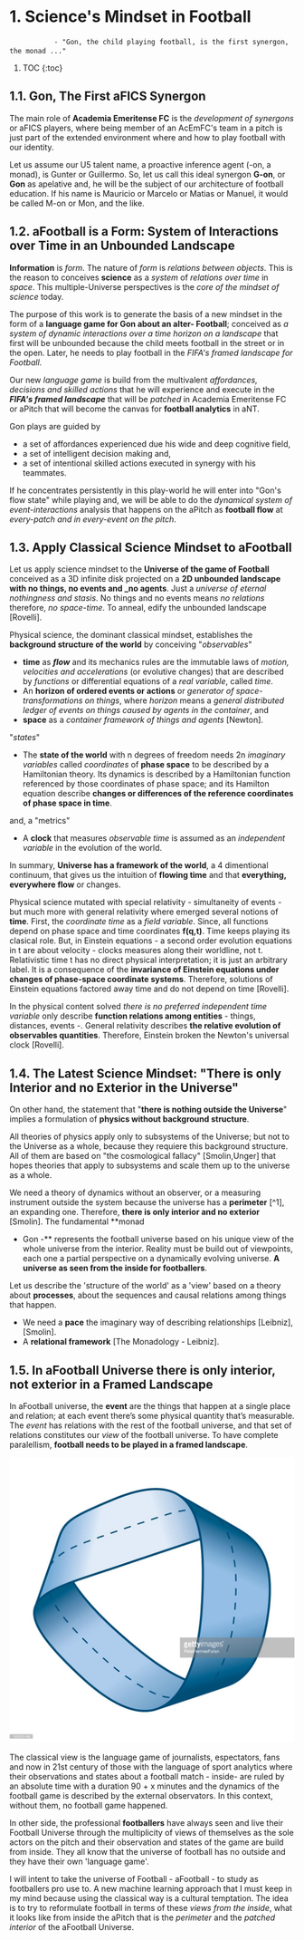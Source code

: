 # 1. Science's Mindset in Football

               - "Gon, the child playing football, is the first synergon, the monad ..."

1. TOC
{:toc}

## 1.1. Gon, The First aFICS Synergon
The main role of **Academia Emeritense FC** is the _development of synergons_ or aFICS players, where being member of an 
AcEmFC's team in a pitch is just part of the extended environment where and how to play football with our identity. 

Let us assume our U5 talent name, a proactive inference agent (-on, a monad), is Gunter or Guillermo. So, let us call this 
ideal synergon **G-on**, or **Gon** as apelative and, he will be the subject of our architecture of football education. If his
name is Mauricio or Marcelo or Matias or Manuel, it would be called M-on or Mon, and the like.

## 1.2. aFootball is a Form: System of Interactions over Time in an Unbounded Landscape
**Information** is _form_. The nature of _form_ is _relations between objects_. This is the reason to conceives **science** as 
a _system_ of _relations over time_ in _space_. This multiple-Universe perspectives is the _core of the mindset of science_ 
today.

The purpose of this work is to generate the basis of a new mindset in the form of a **language game for Gon about an alter-
Football**; conceived as _a system of dynamic interactions over a time horizon on a landscape_ that first will be unbounded 
because the child meets football in the street or in the open. Later, he needs to play football in the _FIFA's framed
landscape for Football_. 

Our new _language game_ is build from the multivalent *affordances, decisions and skilled actions* that he will experience and 
execute in the **_FIFA's framed landscape_** that will be _patched_ in Academia Emeritense FC or aPitch that will become the 
canvas for **football analytics** in aNT. 

Gon plays are guided by 
- a set of affordances experienced due his wide and deep cognitive field, 
- a set of intelligent decision making and,
- a set of intentional skilled actions executed in synergy with his teammates. 

If he concentrates persistently in this play-world he will enter into "Gon's flow state" while playing and, we will be able to
do the _dynamical system of event-interactions_ analysis that happens on the aPitch as **football flow** at _every-patch and
in every-event on the pitch_.

## 1.3. Apply Classical Science Mindset to aFootball
Let us apply science mindset to the **Universe of the game of Football** conceived as a 3D infinite disk projected on a **2D 
unbounded landscape with no things, no events and _no agents**. Just a _universe of eternal nothingness and stasis_. No things 
and no events means _no relations_ therefore, _no space-time_. To anneal, edify the unbounded landscape [Rovelli]. 

Physical science, the dominant classical mindset, establishes the **background structure of the world** by conceiving 
"_observables_"
- **time** as _**flow**_ and its mechanics rules are the immutable laws of _motion, velocities and accelerations_ (or 
evolutive changes) that are described by _functions_ or differential equations of a _real variable_, called _time_. 
- An **horizon of ordered events or actions** or _generator of space-transformations on things_, where _horizon_ means a 
_general distributed ledger of events on things caused by agents in the container_, and
- **space** as a _container framework of things and agents_ [Newton].

"_states_"
- The **state of the world** with n degrees of freedom needs 2n _imaginary variables_ called _coordinates_ of **phase space** 
to be described by a Hamiltonian theory. Its dynamics is described by a Hamiltonian function referenced by those coordinates
of phase space; and its Hamilton equation describe **changes or differences of the reference coordinates of phase space in
time**.

and, a "metrics"
- A **clock** that measures _observable time_ is assumed as an _independent variable_ in the evolution of the world.

In summary, **Universe has a framework of the world**, a 4 dimentional continuum, that gives us the intuition of **flowing 
time** and that **everything, everywhere flow** or changes.

Physical science mutated with special relativity - simultaneity of events - but much more with general relativity where
emerged several notions of **time**. First, the _coordinate time_ as a _field variable_. Since, all functions depend on phase 
space and time coordinates **f(q,t)**. Time keeps playing its clasical role. But, in Einstein equations - a second order 
evolution equations in t are about velocity - clocks measures along their worldline, not t. Relativistic time t has no direct
physical interpretation; it is just an arbitrary label. It is a consequence of the **invariance of Einstein equations under
changes of phase-space coordinate systems**. Therefore, solutions of Einstein equations factored away time and do not depend
on time [Rovelli].

In the physical content solved _there is no preferred independent time variable_ only describe **function relations among 
entities** - things, distances, events -. General relativity describes **the relative evolution of observables quantities**. 
Therefore, Einstein broken the Newton's universal clock [Rovelli].

## 1.4. The Latest Science Mindset: "There is only Interior and no Exterior in the Universe"
On other hand, the statement that "**there is nothing outside the Universe**" implies a formulation of **physics without 
background structure**. 

All theories of physics apply only to subsystems of the Universe; but not to the Universe as a whole, because they 
requiere this background structure. All of them are based on "the cosmological fallacy" [Smolin,Unger] that hopes theories
that apply to subsystems and scale them up to the universe as a whole. 

We need a theory of dynamics without an observer, or a measuring instrument outside the system because the universe has a 
**perimeter** [^1], an expanding one. Therefore, **there is only interior and no exterior** [Smolin]. The fundamental **monad
- Gon -** represents the football universe based on his unique view of the whole universe from the interior. Reality must be
build out of viewpoints, each one a partial perspective on a dynamically evolving universe. **A universe as seen from the
inside for footballers**.

Let us describe the 'structure of the world' as a 'view' based on a theory about **processes**, about the sequences and causal 
relations among things that happen.

- We need a **pace** the imaginary way of describing relationships [Leibniz],[Smolin].
- A **relational framework** [The Monadology - Leibniz].

## 1.5. In aFootball Universe there is only interior, not exterior in a Framed Landscape
In aFootball universe, the **event** are the things that happen at a single place and relation; at each event there’s some
physical quantity that’s measurable. The _event_ has relations with the rest of the football universe, and that set of
relations constitutes our _view_ of the football universe. To have complete paralellism, **football needs to be played in a
framed landscape**.

![](/images/aFICS_1logo.jpg "Figure 1.1. Universe with only interior")

The classical view is the language game of journalists, espectators, fans and now in 21st century of those with the language
of sport analytics where their observations and states about a football match - inside- are ruled by an absolute time with a
duration 90 + x minutes and the dynamics of the football game is described by the external observators. In this context,
without them, no football game happened.

In other side, the professional **footballers** have always seen and live their Football Universe through the multiplicity of
views of themselves as the sole actors on the pitch and their observation and states of the game are build from inside. They
all know that the universe of football has no outside and they have their own 'language game'.

I will intent to take the universe of Football - aFootball - to study as footballers pro use to. A new machine learning
approach that I must keep in my mind because using the classical way is a cultural temptation. The idea is to try to 
reformulate football in terms of these _views from the inside_, what it looks like from inside the aPitch that is the 
_perimeter_ and the _patched interior_ of the aFootball Universe.
